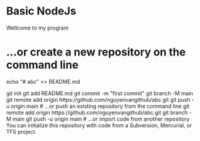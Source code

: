 # Basic NodeJs
Wellcome to my program
# …or create a new repository on the command line
<p>echo "# abc" >> README.md</p>
git init
git add README.md
git commit -m "first commit"
git branch -M main
git remote add origin https://github.com/nguyenvangithub/abc.git
git push -u origin main
# …or push an existing repository from the command line
git remote add origin https://github.com/nguyenvangithub/abc.git
git branch -M main
git push -u origin main
# …or import code from another repository
You can initialize this repository with code from a Subversion, Mercurial, or TFS project.


